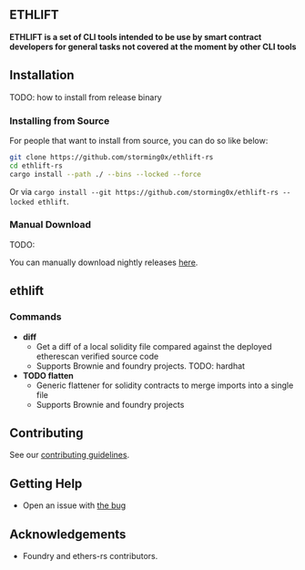 ## ETHLIFT

**ETHLIFT is a set of CLI tools intended to be use by smart contract developers for general tasks not covered at the moment by other CLI tools**

## Installation

TODO: how to install from release binary

### Installing from Source

For people that want to install from source, you can do so like below:

```sh
git clone https://github.com/storming0x/ethlift-rs
cd ethlift-rs
cargo install --path ./ --bins --locked --force
```

Or via `cargo install --git https://github.com/storming0x/ethlift-rs --locked ethlift`.

### Manual Download

TODO:

You can manually download nightly releases [here](https://github.com/storming0x/ethlift-rs/releases).

## ethlift

### Commands

- **diff**
  - Get a diff of a local solidity file compared against the deployed etherescan verified source code
  - Supports Brownie and foundry projects. TODO: hardhat
- **TODO flatten** 
  - Generic flattener for solidity contracts to merge imports into a single file
  - Supports Brownie and foundry projects

## Contributing

See our [contributing guidelines](./CONTRIBUTING.md).

## Getting Help

- Open an issue with [the bug](https://github.com/storming0x/ethlift-rs/issues/new)

## Acknowledgements

- Foundry and ethers-rs contributors.
